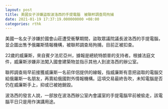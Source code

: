 ```yaml
---
layout: post
title: 美國女子涉嫌盜取波洛西的手提電腦　被聯邦調查局拘捕
date: 2021-01-19 17:37:19.000000000 +08:00
categories: rthk
---
```


美國一名女子涉嫌於國會山莊遭受衝擊期間，盜取眾議院議長波洛西的手提電腦，並企圖出售予俄羅斯情報機構，被聯邦調查局拘捕，目前正被扣查。

22歲的威廉斯，來自賓夕法尼亞州，據報是總統特朗普的支持者。根據法庭文件，威廉斯涉嫌非法闖入國會建築物並指示其他人到波洛西的辦公室。

聯邦調查局早前接獲威廉斯一名前伴侶提供的線報，指威廉斯有意把盜取的電腦交給俄羅斯一名朋友，再賣給俄國對外情報機構。這項交易最終告吹，未知電腦是否仍在威廉斯手上，抑或已被她銷毀。

波洛西的發言人說，一部放在波洛西辦公室內會議室的手提電腦早前被偷走，該電腦平日只是用作演講用途。
